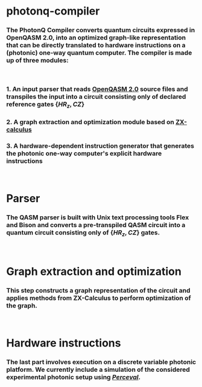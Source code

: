 # photonq-compiler

### The PhotonQ Compiler converts quantum circuits expressed in OpenQASM 2.0, into an optimized graph-like representation that can be directly translated to hardware instructions on a (photonic) one-way quantum computer. The compiler is made up of three modules:
<br>

### 1. An input parser that reads [OpenQASM 2.0](https://arxiv.org/abs/1707.03429) source files and transpiles the input into a circuit consisting only of declared reference gates $\{HR_z, CZ\}$
### 2. A graph extraction and optimization module based on [ZX-calculus](https://arxiv.org/abs/1904.04735)
### 3. A hardware-dependent instruction generator that generates the photonic one-way computer's explicit hardware instructions 
<br>

# Parser

### The QASM parser is built with Unix text processing tools Flex and Bison and converts a pre-transpiled QASM circuit into a quantum circuit consisting only of $\{HR_z, CZ\}$ gates.
<br>

# Graph extraction and optimization

### This step constructs a graph representation of the circuit and applies methods from ZX-Calculus to perform optimization of the graph.
<br>

# Hardware instructions

### The last part involves execution on a discrete variable photonic platform. We currently include a simulation of the considered experimental photonic setup using [*Perceval*](https://perceval.quandela.net/docs/index.html).
